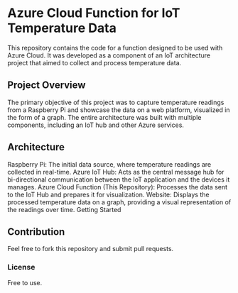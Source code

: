 <h1>Azure Cloud Function for IoT Temperature Data</h1>
This repository contains the code for a function designed to be used with Azure Cloud. It was developed as a component of an IoT architecture project that aimed to collect and process temperature data.

<h2>Project Overview</h2>
The primary objective of this project was to capture temperature readings from a Raspberry Pi and showcase the data on a web platform, visualized in the form of a graph. The entire architecture was built with multiple components, including an IoT hub and other Azure services.

<h2>Architecture</h2>
Raspberry Pi: The initial data source, where temperature readings are collected in real-time.
Azure IoT Hub: Acts as the central message hub for bi-directional communication between the IoT application and the devices it manages.
Azure Cloud Function (This Repository): Processes the data sent to the IoT Hub and prepares it for visualization.
Website: Displays the processed temperature data on a graph, providing a visual representation of the readings over time.
Getting Started

<h2>Contribution</h2>
Feel free to fork this repository and submit pull requests.

<h3>License</h3>
Free to use.

